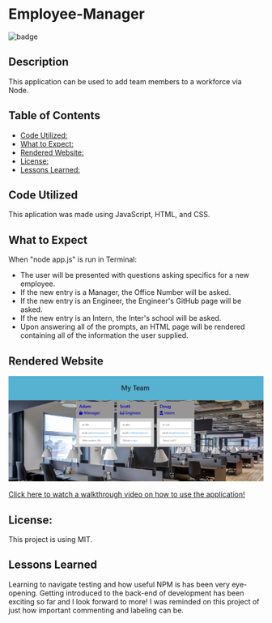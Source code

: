 # Employee-Manager

![badge](https://img.shields.io/static/v1?label=license&message=MIT&color=blue)

## Description

This application can be used to add team members to a workforce via Node.

## Table of Contents
- [Code Utilized:](#code-utilized:)
- [What to Expect:](#what-to-expect:)
- [Rendered Website:](#rendered-website:)
- [License:](#license:)
- [Lessons Learned:](#lessons-learned:)

## Code Utilized

This aplication was made using JavaScript, HTML, and CSS.

## What to Expect

When "node app.js" is run in Terminal:
- The user will be presented with questions asking specifics for a new employee.
- If the new entry is a Manager, the Office Number will be asked.
- If the new entry is an Engineer, the Engineer's GitHub page will be asked.
- If the new entry is an Intern, the Inter's school will be asked.
- Upon answering all of the prompts, an HTML page will be rendered containing all of the information the user supplied.

## Rendered Website

<img src="MyTeam\Assets\MyTeamExample.png" alt="Rendered Team Page">

<a href="" target="_blank">Click here to watch a walkthrough video on how to use the application!</a>

## License:

This project is using MIT.

## Lessons Learned

Learning to navigate testing and how useful NPM is has been very eye-opening. Getting introduced to the back-end of development has been exciting so far and I look forward to more! I was reminded on this project of just how important commenting and labeling can be.